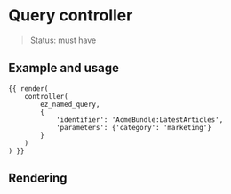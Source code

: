 # Query controller

> Status: must have

## Example and usage

```twig
{{ render(
	controller(
		ez_named_query,
		{
			'identifier': 'AcmeBundle:LatestArticles',
			'parameters': {'category': 'marketing'}
		}
	)
) }}
```

## Rendering
